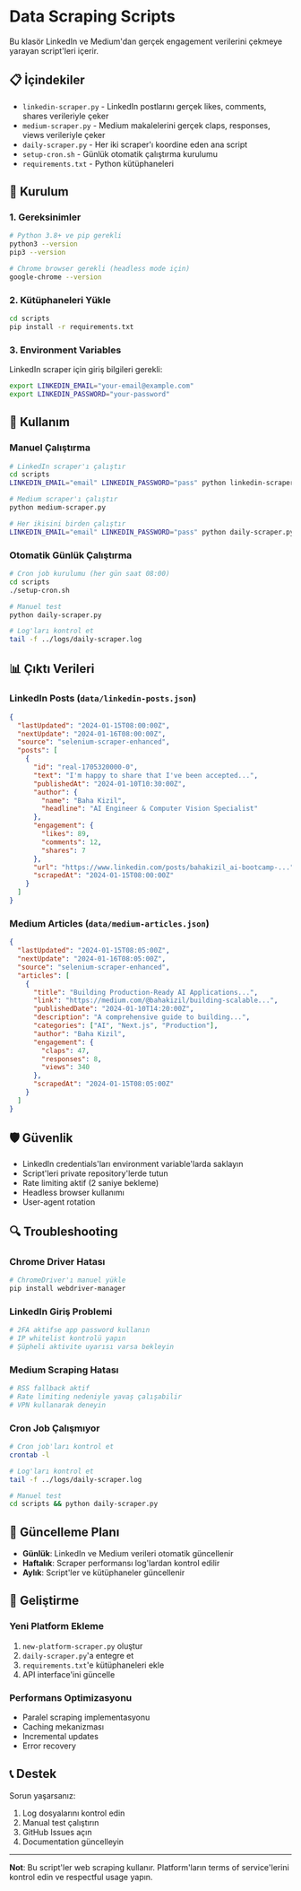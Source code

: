 # Data Scraping Scripts

Bu klasör LinkedIn ve Medium'dan gerçek engagement verilerini çekmeye yarayan script'leri içerir.

## 📋 İçindekiler

- `linkedin-scraper.py` - LinkedIn postlarını gerçek likes, comments, shares verileriyle çeker
- `medium-scraper.py` - Medium makalelerini gerçek claps, responses, views verileriyle çeker
- `daily-scraper.py` - Her iki scraper'ı koordine eden ana script
- `setup-cron.sh` - Günlük otomatik çalıştırma kurulumu
- `requirements.txt` - Python kütüphaneleri

## 🚀 Kurulum

### 1. Gereksinimler

```bash
# Python 3.8+ ve pip gerekli
python3 --version
pip3 --version

# Chrome browser gerekli (headless mode için)
google-chrome --version
```

### 2. Kütüphaneleri Yükle

```bash
cd scripts
pip install -r requirements.txt
```

### 3. Environment Variables

LinkedIn scraper için giriş bilgileri gerekli:

```bash
export LINKEDIN_EMAIL="your-email@example.com"
export LINKEDIN_PASSWORD="your-password"
```

## 🔧 Kullanım

### Manuel Çalıştırma

```bash
# LinkedIn scraper'ı çalıştır
cd scripts
LINKEDIN_EMAIL="email" LINKEDIN_PASSWORD="pass" python linkedin-scraper.py

# Medium scraper'ı çalıştır
python medium-scraper.py

# Her ikisini birden çalıştır
LINKEDIN_EMAIL="email" LINKEDIN_PASSWORD="pass" python daily-scraper.py
```

### Otomatik Günlük Çalıştırma

```bash
# Cron job kurulumu (her gün saat 08:00)
cd scripts
./setup-cron.sh

# Manuel test
python daily-scraper.py

# Log'ları kontrol et
tail -f ../logs/daily-scraper.log
```

## 📊 Çıktı Verileri

### LinkedIn Posts (`data/linkedin-posts.json`)

```json
{
  "lastUpdated": "2024-01-15T08:00:00Z",
  "nextUpdate": "2024-01-16T08:00:00Z",
  "source": "selenium-scraper-enhanced",
  "posts": [
    {
      "id": "real-1705320000-0",
      "text": "I'm happy to share that I've been accepted...",
      "publishedAt": "2024-01-10T10:30:00Z",
      "author": {
        "name": "Baha Kizil",
        "headline": "AI Engineer & Computer Vision Specialist"
      },
      "engagement": {
        "likes": 89,
        "comments": 12,
        "shares": 7
      },
      "url": "https://www.linkedin.com/posts/bahakizil_ai-bootcamp-...",
      "scrapedAt": "2024-01-15T08:00:00Z"
    }
  ]
}
```

### Medium Articles (`data/medium-articles.json`)

```json
{
  "lastUpdated": "2024-01-15T08:05:00Z",
  "nextUpdate": "2024-01-16T08:05:00Z",
  "source": "selenium-scraper-enhanced",
  "articles": [
    {
      "title": "Building Production-Ready AI Applications...",
      "link": "https://medium.com/@bahakizil/building-scalable...",
      "publishedDate": "2024-01-10T14:20:00Z",
      "description": "A comprehensive guide to building...",
      "categories": ["AI", "Next.js", "Production"],
      "author": "Baha Kizil",
      "engagement": {
        "claps": 47,
        "responses": 8,
        "views": 340
      },
      "scrapedAt": "2024-01-15T08:05:00Z"
    }
  ]
}
```

## 🛡️ Güvenlik

- LinkedIn credentials'ları environment variable'larda saklayın
- Script'leri private repository'lerde tutun
- Rate limiting aktif (2 saniye bekleme)
- Headless browser kullanımı
- User-agent rotation

## 🔍 Troubleshooting

### Chrome Driver Hatası

```bash
# ChromeDriver'ı manuel yükle
pip install webdriver-manager
```

### LinkedIn Giriş Problemi

```bash
# 2FA aktifse app password kullanın
# IP whitelist kontrolü yapın
# Şüpheli aktivite uyarısı varsa bekleyin
```

### Medium Scraping Hatası

```bash
# RSS fallback aktif
# Rate limiting nedeniyle yavaş çalışabilir
# VPN kullanarak deneyin
```

### Cron Job Çalışmıyor

```bash
# Cron job'ları kontrol et
crontab -l

# Log'ları kontrol et
tail -f ../logs/daily-scraper.log

# Manuel test
cd scripts && python daily-scraper.py
```

## 📅 Güncelleme Planı

- **Günlük**: LinkedIn ve Medium verileri otomatik güncellenir
- **Haftalık**: Scraper performansı log'lardan kontrol edilir
- **Aylık**: Script'ler ve kütüphaneler güncellenir

## 🔧 Geliştirme

### Yeni Platform Ekleme

1. `new-platform-scraper.py` oluştur
2. `daily-scraper.py`'a entegre et
3. `requirements.txt`'e kütüphaneleri ekle
4. API interface'ini güncelle

### Performans Optimizasyonu

- Paralel scraping implementasyonu
- Caching mekanizması
- Incremental updates
- Error recovery

## 📞 Destek

Sorun yaşarsanız:
1. Log dosyalarını kontrol edin
2. Manual test çalıştırın
3. GitHub Issues açın
4. Documentation güncelleyin

---

**Not**: Bu script'ler web scraping kullanır. Platform'ların terms of service'lerini kontrol edin ve respectful usage yapın. 